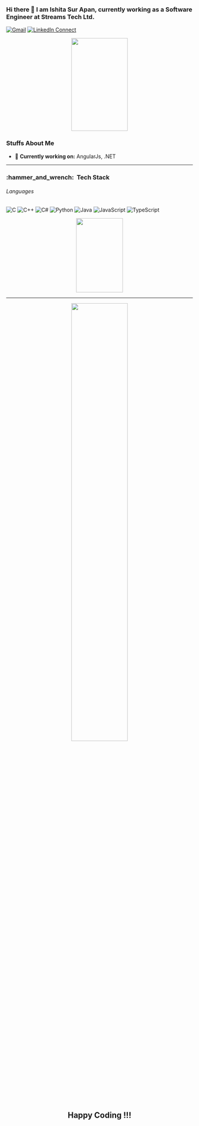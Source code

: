 ### Hi there 👋 I am Ishita Sur Apan, currently working as a Software Engineer at Streams Tech Ltd.

[![Gmail](https://img.shields.io/badge/Send%20Mail-EA4335?style=flat&logo=gmail&labelColor=white)](mailto:ishitasurapan@gmail.com)
[![LinkedIn Connect](https://img.shields.io/badge/Connect-0A66C2?style=flat&logo=linkedin)](https://www.linkedin.com/in/ishita-sur-apan-0b2246147/)

<!--
**IshitaApan/IshitaApan** is a ✨ _special_ ✨ repository because its `README.md` (this file) appears on your GitHub profile.
Here are some ideas to get you started:

- 🔭 I’m currently working on ...
- 🌱 I’m currently learning ...
- 👯 I’m looking to collaborate on ...
- 🤔 I’m looking for help with ...
- 💬 Ask me about ...
- 📫 How to reach me: ...
- 😄 Pronouns: ...
- ⚡ Fun fact: ...
-->

<p align="center">
  <img height=250 align="center" src="https://github-readme-stats.vercel.app/api?username=IshitaApan&count_private=true&show_icons=true&theme=gruvbox&show=reviews,prs_merged" width="55%"/>
</p>

### Stuffs About Me
- 🔭 <b>Currently working on:</b> AngularJs, .NET

---

<h3> :hammer_and_wrench: &nbsp;Tech Stack</h3>

###### Languages

<p>
   <img alt="C" src="https://img.shields.io/badge/C-A8B9CC.svg?&style=flat-square&logo=c&logoColor=white" />
   <img alt="C++" src="https://img.shields.io/badge/C++-00599C.svg?&style=flat-square&logo=cplusplus&logoColor=white" />
   <img alt="C#" src="https://img.shields.io/badge/C%23%20-512BD4.svg?&style=flat-square&logo=csharp&logoColor=white" />
   <img alt="Python" src="https://img.shields.io/badge/Python-3776AB.svg?&style=flat-square&logo=python&logoColor=white" />
   <img alt="Java" src="https://img.shields.io/badge/Java-000000?style=flat-square&logo=openjdk&logoColor=white" />
   <img alt="JavaScript" src="https://img.shields.io/badge/JavaScript-F7DF1E.svg?&style=flat-square&logo=javascript&logoColor=black" />
   <img alt="TypeScript" src="https://img.shields.io/badge/TypeScript-%233178C6?style=flat-square&logo=typescript&logoColor=white" />

</p>


<p align="center">
  <img height=200 align="center" src= "https://github-readme-stats.vercel.app/api/top-langs?username=IshitaApan&layout=compact&langs_count=8&theme=gruvbox" width="50%"/>
</p>

---

<p align="center">
   <img align="center" src="https://github-readme-streak-stats.herokuapp.com/?user=IshitaApan&hide_border=false&theme=gruvbox" width="55%" />
</p>

<h2 align="center"><b>Happy Coding !!!</b></h2>
